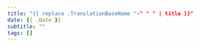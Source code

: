 ```yaml
---
title: "{{ replace .TranslationBaseName "-" " " | title }}"
date: {{ .Date }}
subtitle: ""
tags: []
---
```


<!--more-->
